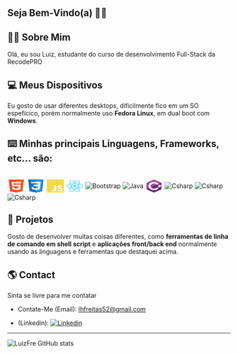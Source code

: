<h2>Seja Bem-Vindo(a) 👋🏻 </h2>

## 👨‍🎓 Sobre Mim

Olá, eu sou Luiz, estudante do curso de desenvolvimento Full-Stack da RecodePRO 

## 💻 Meus Dispositivos


Eu gosto de usar diferentes desktops, dificilmente fico em um SO espefícico, porém normalmente uso **Fedora Linux**, em dual boot com **Windows**.

## ⌨️ Minhas principais Linguagens, Frameworks, etc... são:

<div style="display: inline_block"><br>
  <img align="center" alt="HTML" height="30" width="40" src="https://raw.githubusercontent.com/devicons/devicon/master/icons/html5/html5-original.svg">
   <img align="center" alt="CSS" height="30" width="40" src="https://raw.githubusercontent.com/devicons/devicon/master/icons/css3/css3-original.svg">
  <img align="center" alt="Js" height="30" width="40" src="https://raw.githubusercontent.com/devicons/devicon/master/icons/javascript/javascript-plain.svg">
  <img align="center" alt="React" height="30" width="40" src="https://raw.githubusercontent.com/devicons/devicon/master/icons/react/react-original.svg">
  <img align="center" alt="Bootstrap" height="30" width="40" src="https://cdn.jsdelivr.net/gh/devicons/devicon/icons/bootstrap/bootstrap-plain.svg">
  <img align="center" alt="Java" height="30" width="40" src="https://cdn.jsdelivr.net/gh/devicons/devicon/icons/java/java-original-wordmark.svg">
  <img align="center" alt="Csharp" height="30" width="40" src="https://raw.githubusercontent.com/devicons/devicon/master/icons/csharp/csharp-original.svg">
  <img align="center" alt="Csharp" height="30" width="40" src="https://cdn.jsdelivr.net/gh/devicons/devicon/icons/mysql/mysql-original.svg">
  <img align="center" alt="Csharp" height="30" width="40" src="https://cdn.jsdelivr.net/gh/devicons/devicon/icons/nodejs/nodejs-original-wordmark.svg">
  <img align="center" alt="Csharp" height="30" width="40" src="https://cdn.jsdelivr.net/gh/devicons/devicon/icons/mongodb/mongodb-original-wordmark.svg">
  
</div>



## 🚀 Projetos 


Gosto de desenvolver muitas coisas diferentes, como **ferramentas de linha de comando em shell script** e  **aplicações front/back end** normalmente usando as linguagens e ferramentas que destaquei acima.

## 🌎 Contact

Sinta se livre para me contatar

- Contate-Me (Email): lhfreitas52@gmail.com

- (Linkedin):    [![Linkedin](https://img.shields.io/badge/LinkedIn-0077B5?style=for-the-badge&logo=linkedin&logoColor=white)](https://www.linkedin.com/in/luiz-freitas-28995322a/)

<hr>

![LuizFre GitHub stats](https://github-readme-stats.vercel.app/api?username=Luizfre&show_icons=true&theme=vue)
